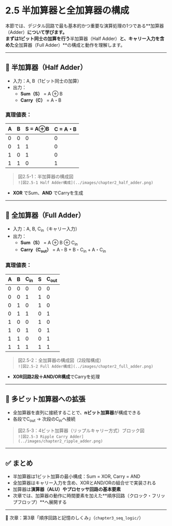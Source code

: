 # 2.5 半加算器と全加算器の構成

本節では、デジタル回路で最も基本的かつ重要な演算処理の1つである**加算器（Adder）**について学びます。  
まずは1ビット同士の加算を行う**半加算器（Half Adder）**と、キャリー入力を含めた**全加算器（Full Adder）**の構成と動作を理解します。

---

## 🔹 半加算器（Half Adder）

- 入力：A, B（1ビット同士の加算）
- 出力：
  - **Sum（S）** = A ⊕ B
  - **Carry（C）** = A・B

### 真理値表：

| A | B | S = A⊕B | C = A・B |
|---|---|----------|-----------|
| 0 | 0 |    0     |     0     |
| 0 | 1 |    1     |     0     |
| 1 | 0 |    1     |     0     |
| 1 | 1 |    0     |     1     |

> 図2.5-1：半加算器の構成図  
> `![図2.5-1 Half Adder構成](../images/chapter2_half_adder.png)`

- **XOR** でSum、**AND** でCarryを生成

---

## 🔹 全加算器（Full Adder）

- 入力：A, B, C<sub>in</sub>（キャリー入力）
- 出力：
  - **Sum（S）** = A ⊕ B ⊕ C<sub>in</sub>
  - **Carry（C<sub>out</sub>）** = A・B + B・C<sub>in</sub> + A・C<sub>in</sub>

### 真理値表：

| A | B | C<sub>in</sub> | S | C<sub>out</sub> |
|---|---|----------------|---|-----------------|
| 0 | 0 | 0              | 0 | 0               |
| 0 | 0 | 1              | 1 | 0               |
| 0 | 1 | 0              | 1 | 0               |
| 0 | 1 | 1              | 0 | 1               |
| 1 | 0 | 0              | 1 | 0               |
| 1 | 0 | 1              | 0 | 1               |
| 1 | 1 | 0              | 0 | 1               |
| 1 | 1 | 1              | 1 | 1               |

> 図2.5-2：全加算器の構成図（2段階構成）  
> `![図2.5-2 Full Adder構成](../images/chapter2_full_adder.png)`

- **XOR回路2段＋AND/OR構成**でCarryを処理

---

## 🔹 多ビット加算器への拡張

- 全加算器を直列に接続することで、**nビット加算器**が構成できる
- 各段でC<sub>out</sub> → 次段のC<sub>in</sub>へ接続

> 図2.5-3：4ビット加算器（リップルキャリー方式）ブロック図  
> `![図2.5-3 Ripple Carry Adder](../images/chapter2_ripple_adder.png)`

---

## ✅ まとめ

- 半加算器は1ビット加算の最小構成：Sum = XOR, Carry = AND
- 全加算器はキャリー入力を含め、XORとAND/ORの組合せで実装される
- 加算器は**演算器（ALU）やプロセッサ回路の基本要素**
- 次章では、加算器の動作に時間要素を加えた**順序回路（クロック・フリップフロップ）**へ展開する

---

📎 次章：第3章「順序回路と記憶のしくみ」（`chapter3_seq_logic/`）
